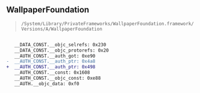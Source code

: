 ## WallpaperFoundation

> `/System/Library/PrivateFrameworks/WallpaperFoundation.framework/Versions/A/WallpaperFoundation`

```diff

   __DATA_CONST.__objc_selrefs: 0x230
   __DATA_CONST.__objc_protorefs: 0x20
   __AUTH_CONST.__auth_got: 0xe90
-  __AUTH_CONST.__auth_ptr: 0x4a8
+  __AUTH_CONST.__auth_ptr: 0x498
   __AUTH_CONST.__const: 0x1608
   __AUTH_CONST.__objc_const: 0xe88
   __AUTH.__objc_data: 0xf0

```
